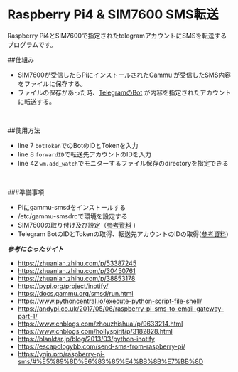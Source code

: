 # Raspberry Pi4 & SIM7600 SMS転送
Raspberry Pi4とSIM7600で指定されたtelegramアカウントにSMSを転送するプログラムです。  

##仕組み
* SIM7600が受信したらPiにインストールされた[Gammu](https://wammu.eu/gammu/) が受信したSMS内容をファイルに保存する。
* ファイルの保存があった時、[TelegramのBot](https://core.telegram.org/bots) が内容を指定されたアカウントに転送する。
<br>  

##使用方法
* line 7 ```botToken```でのBotのIDとTokenを入力
* line 8 ```forwardID```で転送先アカウントのIDを入力
* line 42 ```wm.add_watch```でモニターするファイル保存のdirectoryを指定できる
<br>

###準備事項
* Piにgammu-smsdをインストールする
* /etc/gammu-smsdrcで環境を設定する
* SIM7600の取り付け及び設定（[参考資料](https://thepihut.com/blogs/raspberry-pi-tutorials/how-to-connect-your-raspberry-pi-to-a-3g-network) )
* Telegram BotのIDとTokenの取得、転送先アカウントのIDの取得([参考資料](https://core.telegram.org/bots))


***参考になったサイト***
* https://zhuanlan.zhihu.com/p/53387245
* https://zhuanlan.zhihu.com/p/30450761
* https://zhuanlan.zhihu.com/p/38853178
* https://pypi.org/project/inotify/
* https://docs.gammu.org/smsd/run.html
* https://www.pythoncentral.io/execute-python-script-file-shell/
* https://andypi.co.uk/2017/05/06/raspberry-pi-sms-to-email-gateway-part-1/
* https://www.cnblogs.com/zhouzhishuai/p/9633214.html
* https://www.cnblogs.com/hollyspirit/p/3182828.html
* https://blanktar.jp/blog/2013/03/python-inotify
* https://escapologybb.com/send-sms-from-raspberry-pi/
* https://ygin.pro/raspberry-pi-sms/#%E5%89%8D%E6%83%85%E4%BB%8B%E7%BB%8D
